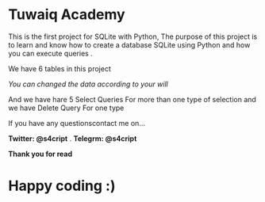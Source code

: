 # **Tuwaiq Academy**

This is the first project for SQLite with Python,
The purpose of this project is to learn and know how to create a database
SQLite using Python and how you can execute queries .


We have 6 tables in this project

*You can changed the data according to your will*

And we have hare 5 Select Queries For more than one type of selection
and we have Delete Query For one type 

If you have any questionscontact me on...

**Twitter: @s4cript**
.
**Telegrm: @s4cript**

**Thank you for read** 

# **Happy coding :)** 
